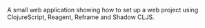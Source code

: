 
A small web application showing how to set up a web project using ClojureScript, Reagent, Reframe and Shadow CLJS.
